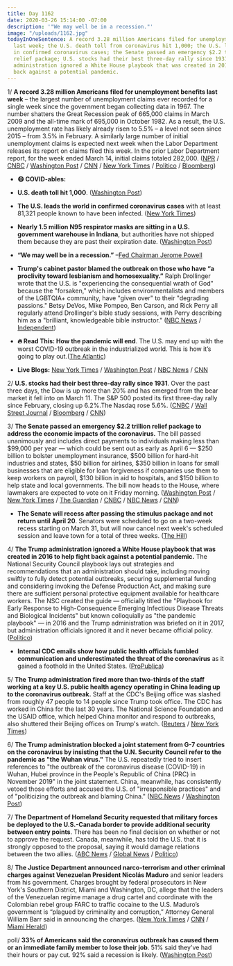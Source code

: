 ```yaml
---
title: Day 1162
date: 2020-03-26 15:14:00 -07:00
description: '"We may well be in a recession."'
image: "/uploads/1162.jpg"
todayInOneSentence: A record 3.28 million Americans filed for unemployment benefits
  last week; the U.S. death toll from coronavirus hit 1,000; the U.S. leads the world
  in confirmed coronavirus cases; the Senate passed an emergency $2.2 trillion coronavirus
  relief package; U.S. stocks had their best three-day rally since 1931; and the Trump
  administration ignored a White House playbook that was created in 2016 to help fight
  back against a potential pandemic.
---
```


1/ **A record 3.28 million Americans filed for unemployment benefits last week** – the largest number of unemployment claims ever recorded for a single week since the government began collecting data in 1967. The number shatters the Great Recession peak of 665,000 claims in March 2009 and the all-time mark of 695,000 in October 1982. As a result, the U.S. unemployment rate has likely already risen to 5.5% – a level not seen since 2015 – from 3.5% in February. A similarly large number of initial unemployment claims is expected next week when the Labor Department releases its report on claims filed this week. In the prior Labor Department report, for the week ended March 14, initial claims totaled 282,000. ([NPR](https://www.npr.org/2020/03/26/821580191/unemployment-claims-expected-to-shatter-records) / [CNBC](https://www.cnbc.com/2020/03/26/weekly-jobless-claims.html) / [Washington Post](https://www.washingtonpost.com/business/2020/03/26/unemployment-claims-coronavirus-3-million/) / [CNN](https://www.cnn.com/2020/03/26/economy/unemployment-benefits-coronavirus/) / [New York Times](https://www.nytimes.com/2020/03/26/business/economy/coronavirus-unemployment-claims.html) / [Politico](https://www.politico.com/news/2020/03/26/unemployment-claims-numbers-release-150052) / [Bloomberg](https://www.bloomberg.com/news/articles/2020-03-26/u-s-jobless-claims-surged-to-record-3-28-million-last-week?srnd=premium))

* **😷 COVID-ables:**

* **U.S. death toll hit 1,000**. ([Washington Post](https://www.washingtonpost.com/national/us-deaths-from-coronavirus-top-1000-amid-incomplete-reporting-from-authorities-and-anguish-from-those-left-behind/2020/03/26/2c487ba2-6ad0-11ea-9923-57073adce27c_story.html))

* **The U.S. leads the world in confirmed coronavirus cases** with at least 81,321 people known to have been infected. ([New York Times](https://www.nytimes.com/2020/03/26/health/usa-coronavirus-cases.html))

* **Nearly 1.5 million N95 respirator masks are sitting in a U.S. government warehouse in Indiana**, but authorities have not shipped them because they are past their expiration date. ([Washington Post](https://www.washingtonpost.com/world/2020/03/26/coronavirus-latest-news/#link-KSL6M6DEJZHCZA5MQX3DAXLWPA))

* **“We may well be in a recession.”** –[Fed Chairman Jerome Powell](https://www.nbcnews.com/business/markets/we-may-well-be-recession-says-fed-chairman-jerome-powell-n1169291)

* **Trump's cabinet pastor blamed the outbreak on those who have “a proclivity toward lesbianism and homosexuality.”** Ralph Drollinger wrote that the U.S. is "experiencing the consequential wrath of God" because the "forsaken," which includes environmentalists and members of the LGBTQIA\+ community, have "given over" to their "degrading passions." Betsy DeVos, Mike Pompeo, Ben Carson, and Rick Perry all regularly attend Drollinger's bible study sessions, with Perry describing him as a "brilliant, knowledgeable bible instructor." ([NBC News](https://www.nbcnews.com/feature/nbc-out/trump-s-bible-teacher-says-gays-among-those-blame-covid-n1168981) / [Independent](https://www.independent.co.uk/news/world/americas/coronavirus-trump-pastor-homophobic-ralph-drollinger-a9426801.html))

* **🔥 Read This: How the pandemic will end**. The U.S. may end up with the worst COVID-19 outbreak in the industrialized world. This is how it’s going to play out.([The Atlantic](https://www.theatlantic.com/health/archive/2020/03/how-will-coronavirus-end/608719/))

* **Live Blogs:** [New York Times](https://www.nytimes.com/2020/03/26/world/coronavirus-news.html) / [Washington Post](https://www.washingtonpost.com/national/us-deaths-from-coronavirus-top-1000-amid-incomplete-reporting-from-authorities-and-anguish-from-those-left-behind/2020/03/26/2c487ba2-6ad0-11ea-9923-57073adce27c_story.html?hpid=hp_hp-banner-main_virus-banner-head%3Ahomepage%2Fstory-ans&itid=hp_hp-banner-main_virus-banner-head%3Ahomepage%2Fstory-ans) / [NBC News](https://www.nbcnews.com/health/health-news/live-blog/coronavirus-updates-senate-white-house-reach-deal-2-trillion-stimulus-n1169196) / [CNN](https://www.cnn.com/world/live-news/coronavirus-outbreak-03-26-20-intl-hnk/index.html)

2/ **U.S. stocks had their best three-day rally since 1931**. Over the past three days, the Dow is up more than 20% and has emerged from the bear market it fell into on March 11. The S&P 500 posted its first three-day rally since February, closing up 6.2%.The Nasdaq rose 5.6%. ([CNBC](https://www.cnbc.com/2020/03/25/stock-market-futures-open-to-close-news.html) / [Wall Street Journal](https://www.wsj.com/articles/global-stock-markets-dow-update-3-26-2020-11585196225?mod=hp_lead_pos1) / [Bloomberg](https://www.bloomberg.com/news/articles/2020-03-25/asia-stocks-to-start-mixed-post-rally-dollar-dips-markets-wrap?srnd=premium&sref=MIBMEEoj) / [CNN](https://www.cnn.com/business/live-news/stock-market-news-today-032620/index.html))

3/ **The Senate passed an emergency $2.2 trillion relief package to address the economic impacts of the coronavirus.** The bill passed unanimously and includes direct payments to individuals making less than $99,000 per year — which could be sent out as early as April 6 — $250 billion to bolster unemployment insurance, $500 billion for hard-hit industries and states, $50 billion for airlines, $350 billion in loans for small businesses that are eligible for loan forgiveness if companies use them to keep workers on payroll, $130 billion in aid to hospitals, and $150 billion to help state and local governments. The bill now heads to the House, where lawmakers are expected to vote on it Friday morning. ([Washington Post](https://www.washingtonpost.com/business/2020/03/26/senate-trump-coronavirus-economic-stimulus-2-trillion/) / [New York Times](https://www.nytimes.com/2020/03/25/us/politics/coronavirus-senate-deal.html) / [The Guardian](https://www.theguardian.com/world/2020/mar/23/coronavirus-us-bailout-what-you-need-to-know) / [CNBC](https://www.cnbc.com/2020/03/25/senate-passes-2-trillion-coronavirus-stimulus-package.html) / [NBC News](https://www.nbcnews.com/politics/congress/white-house-senate-reach-deal-massive-2-trillion-coronavirus-spending-n1168136) / [CNN](https://www.cnn.com/2020/03/25/politics/stimulus-senate-action-coronavirus/index.html))

* **The Senate will recess after passing the stimulus package and not return until April 20**. Senators were scheduled to go on a two-week recess starting on March 31, but will now cancel next week's scheduled session and leave town for a total of three weeks. ([The Hill](https://thehill.com/homenews/senate/489596-senate-to-leave-washington-until-april-20))

4/ **The Trump administration ignored a White House playbook that was created in 2016 to help fight back against a potential pandemic.** The National Security Council playbook lays out strategies and recommendations that an administration should take, including moving swiftly to fully detect potential outbreaks, securing supplemental funding and considering invoking the Defense Production Act, and making sure there are sufficient personal protective equipment available for healthcare workers. The NSC created the guide — officially titled the "Playbook for Early Response to High-Consequence Emerging Infectious Disease Threats and Biological Incidents" but known colloquially as "the pandemic playbook" — in 2016 and the Trump administration was briefed on it in 2017, but administration officials ignored it and it never became official policy. ([Politico](https://www.politico.com/news/2020/03/25/trump-coronavirus-national-security-council-149285))

* **Internal CDC emails show how public health officials fumbled communication and underestimated the threat of the coronavirus** as it gained a foothold in the United States. ([ProPublica](https://www.propublica.org/article/internal-emails-show-how-chaos-at-the-cdc-slowed-the-early-response-to-coronavirus))

5/ **The Trump administration fired more than two-thirds of the staff working at a key U.S. public health agency operating in China leading up to the coronavirus outbreak.** Staff at the CDC's Beijing office was slashed from roughly 47 people to 14 people since Trump took office. The CDC has worked in China for the last 30 years. The National Science Foundation and the USAID office, which helped China monitor and respond to outbreaks, also shuttered their Beijing offices on Trump's watch. ([Reuters](https://www.reuters.com/article/us-health-coronavirus-china-cdc-exclusiv-idUSKBN21C3N5) / [New York Times](https://www.nytimes.com/2020/03/26/us/politics/coronavirus-expertise-trump.html))

6/ **The Trump administration blocked a joint statement from G-7 countries on the coronavirus by insisting that the U.N. Security Council refer to the pandemic as "the Wuhan virus."** The U.S. repeatedly tried to insert references to "the outbreak of the coronavirus disease (COVID-19) in Wuhan, Hubei province in the People's Republic of China (PRC) in November 2019" in the joint statement. China, meanwhile, has consistently vetoed those efforts and accused the U.S. of "irresponsible practices" and of "politicizing the outbreak and blaming China." ([NBC News](https://www.nbcnews.com/politics/national-security/u-s-insisting-u-n-call-out-chinese-origins-coronavirus-n1169111) / [Washington Post](https://www.washingtonpost.com/national-security/g-7-failed-to-agree-on-statement-after-us-insisted-on-calling-coronavirus-outbreak-wuhan-virus/2020/03/25/f2bc7a02-6ed3-11ea-96a0-df4c5d9284af_story.html))

7/ **The Department of Homeland Security requested that military forces be deployed to the U.S.-Canada border to provide additional security between entry points**. There has been no final decision on whether or not to approve the request. Canada, meanwhile, has told the U.S. that it is strongly opposed to the proposal, saying it would damage relations between the two allies. ([ABC News](https://abcnews.go.com/International/wireStory/canada-tells-us-put-troops-border-pandemic-69815070) / [Global News](https://globalnews.ca/news/6735064/coronavirus-militarizing-canada-us-border/) / [Politico](https://www.politico.com/news/2020/03/26/canada-us-border-military-150361))

8/ **The Justice Department announced narco-terrorism and other criminal charges against Venezuelan President Nicolás Maduro** and senior leaders from his government. Charges brought by federal prosecutors in New York's Southern District, Miami and Washington, DC, allege that the leaders of the Venezuelan regime manage a drug cartel and coordinate with the Colombian rebel group FARC to traffic cocaine to the U.S. Maduro’s government is “plagued by criminality and corruption,” Attorney General William Barr said in announcing the charges. ([New York Times](https://www.nytimes.com/2020/03/26/nyregion/venezuela-president-drug-trafficking-nicolas-maduro.html) / [CNN](https://www.cnn.com/2020/03/26/politics/venezuela-trump-administration-terrorism/) / [Miami Herald](https://www.miamiherald.com/news/local/article240892976.html))

poll/ **33% of Americans said the coronavirus outbreak has caused them or an immediate family member to lose their job**. 51% said they've had their hours or pay cut. 92% said a recession is likely. ([Washington Post](https://www.washingtonpost.com/politics/poll-finds-recession-fears-high-amid-layoffs-and-pay-cuts-from-coronavirus-fallout/2020/03/26/00c412ba-6f5e-11ea-b148-e4ce3fbd85b5_story.html))